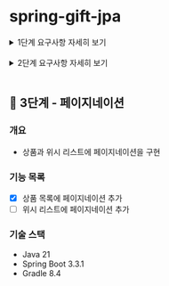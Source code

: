 # spring-gift-jpa

<details>
<summary>1단계 요구사항 자세히 보기</summary>

## 🚀 1단계 - 엔티티 매핑

### 개요
- JdbcTemplate 기반 코드를 JPA로 리팩터링
- @DataJpaTest를 이용한 학습 테스트

### 기능 목록
- [X] Member 엔티티 매핑
- [X] Product 엔티티 매핑
- [X] Wish 엔티티 매핑

</details>
<br>

<details>
<summary>2단계 요구사항 자세히 보기</summary>

## 🚀 2단계 - 연관 관계 매핑

### 개요
- JdbcTemplate 기반 코드를 JPA로 리팩터링
- 객체의 참조와 테이블의 외래 키를 매핑해서 객체에서는 참조를 사용하고 테이블에서는 외래 키를 사용

### 기능 목록
- [X] Member와 Wish의 연관 관계 매핑
- [X] Product와 Wish의 연관 관계 매핑

</details>
<br>

## 🚀 3단계 - 페이지네이션

### 개요
- 상품과 위시 리스트에 페이지네이션을 구현

### 기능 목록
- [X] 상품 목록에 페이지네이션 추가
- [ ] 위시 리스트에 페이지네이션 추가

### 기술 스택
- Java 21
- Spring Boot 3.3.1
- Gradle 8.4
